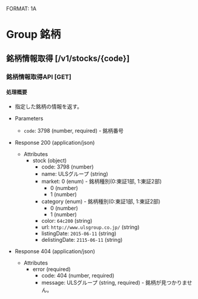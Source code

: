 FORMAT: 1A
 
# Group 銘柄
 
## 銘柄情報取得 [/v1/stocks/{code}]
 
### 銘柄情報取得API [GET]
 
#### 処理概要
 
* 指定した銘柄の情報を返す。
 
+ Parameters
 
    + `code`: 3798 (number, required) - 銘柄番号
 
+ Response 200 (application/json)
 
    + Attributes
        + stock (object)
            + code: 3798 (number)
            + name: ULSグループ (string)
            + market: 0 (enum) - 銘柄種別(0:東証1部, 1:東証2部)
                + 0 (number)
                + 1 (number)
            + category (enum) - 銘柄種別(0:東証1部, 1:東証2部)
                + 0 (number)
                + 1 (number)
            + color: `64c200` (string)
            + url: `http://www.ulsgroup.co.jp/` (string)
            + listingDate: `2015-06-11` (string)
            + delistingDate: `2115-06-11` (string)

+ Response 404 (application/json)
 
    + Attributes
        + error (required)
            + code: 404 (number, required)
            + message: ULSグループ (string, required) - 銘柄が見つかりません。